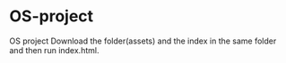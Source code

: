 # OS-project
OS project
Download the folder(assets) and the index in the same folder and then run index.html.
